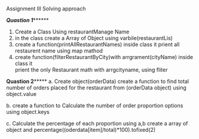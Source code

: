 
Assignment III Solving approach


***************************Quastion 1*********************************

1. Create a Class Using restaurantManage Name
2. in the class create a Array of Object using varbile(restaurantLis)
3. create a function(printAllRestaurantNames) inside class it prient all restaurent name
     using map mathod
4. create function(filterRestaurantByCity)with arrgrament(cityName) inside class it        
    prient the only Restaurant math with arrgcityname, using fliter 

**************************Quastion 2*******************************
a. Create object(orderData)
    create a function to find  total number of orders placed for the restaurant from 
    (orderData object) using object.value

b. create a function to Calculate the number of order proportion options using object.keys

c. Calculate the percentage of each proportion using a,b create a array of object and
    percentage((oderdata[item]/total)*100).tofixed(2)